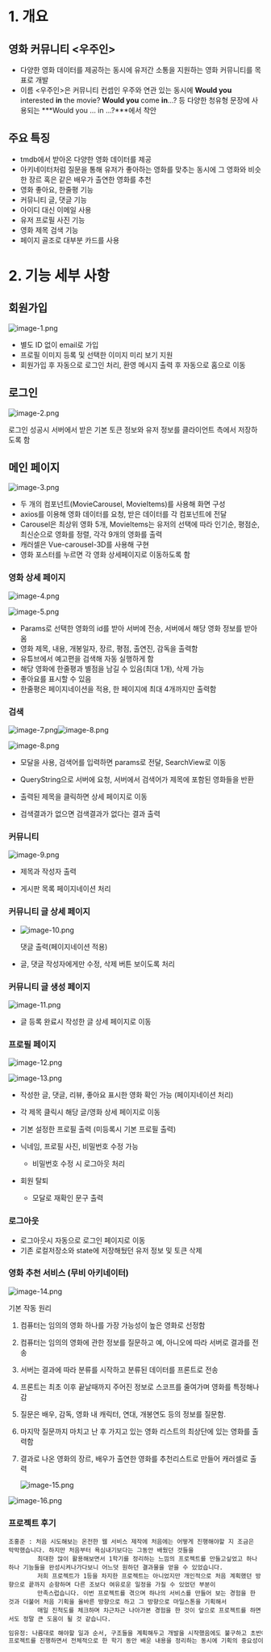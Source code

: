 # 1. 개요

## 영화 커뮤니티 <우주인>

- 다양한 영화 데이터를 제공하는 동시에 유저간 소통을 지원하는 영화 커뮤니티를 목표로 개발
- 이름 <우주인>은 커뮤니티 컨셉인 우주와 연관 있는 동시에 **Would you** interested **in** the movie? **Would you** come **in**…? 등 다양한 청유형 문장에 사용되는 ***Would you … in …?***에서 착안

## 주요 특징

- tmdb에서 받아온 다양한 영화 데이터를 제공
- 아키네이터처럼 질문을 통해 유저가 좋아하는 영화를 맞추는 동시에 그 영화와 비슷한 장르 혹은 같은 배우가 출연한 영화를 추천
- 영화 좋아요, 한줄평 기능
- 커뮤니티 글, 댓글 기능
- 아이디 대신 이메일 사용
- 유저 프로필 사진 기능
- 영화 제목 검색 기능
- 페이지 골조로 대부분 카드를 사용

# 2. 기능 세부 사항

## 회원가입

![image-1.png](.\README_img\image-1.png)

- 별도 ID 없이 email로 가입
- 프로필 이미지 등록 및 선택한 이미지 미리 보기 지원
- 회원가입 후 자동으로 로그인 처리, 환영 메시지 출력 후 자동으로 홈으로 이동

## 로그인

![image-2.png](.\README_img\image-2.png)

로그인 성공시 서버에서 받은 기본 토큰 정보와 유저 정보를 클라이언트 측에서 저장하도록 함

## 메인 페이지

![image-3.png](.\README_img\image-3.png)

- 두 개의 컴포넌트(MovieCarousel, MovieItems)를 사용해 화면 구성
- axios를 이용해 영화 데이터를 요청, 받은 데이터를 각 컴포넌트에 전달
- Carousel은 최상위 영화 5개, MovieItems는 유저의 선택에 따라 인기순, 평점순, 최신순으로 영화를 정렬, 각각 9개의 영화를 출력
- 캐러셀은 Vue-carousel-3D를 사용해 구현
- 영화 포스터를 누르면 각 영화 상세페이지로 이동하도록 함

### 영화 상세 페이지

![image-4.png](.\README_img\image-4.png)

![image-5.png](.\README_img\image-5.png)

- Params로 선택한 영화의 id를 받아 서버에 전송, 서버에서 해당 영화 정보를 받아옴
- 영화 제목, 내용, 개봉일자, 장르, 평점, 출연진, 감독을 출력함
- 유튜브에서 예고편을 검색해 자동 실행하게 함
- 해당 영화에 한줄평과 별점을 남길 수 있음(최대 1개), 삭제 가능
- 좋아요를 표시할 수 있음
- 한줄평은 페이지네이션을 적용, 한 페이지에 최대 4개까지만 출력함

### 검색

![image-7.png](.\README_img\image-6.png)![image-8.png](.\README_img\image-7.png)

![image-8.png](.\README_img\image-8.png)

- 모달을 사용, 검색어를 입력하면 params로 전달, SearchView로 이동

- QueryString으로 서버에 요청, 서버에서 검색어가 제목에 포함된 영화들을 반환

- 출력된 제목을 클릭하면 상세 페이지로 이동

- 검색결과가 없으면 검색결과가 없다는 결과 출력

### 커뮤니티

![image-9.png](.\README_img\image-9.png)

- 제목과 작성자 출력

- 게시판 목록 페이지네이션 처리

### 커뮤니티 글 상세 페이지

- ![image-10.png](.\README_img\image-10.png)
  
  댓글 출력(페이지네이션 적용)

- 글, 댓글 작성자에게만 수정, 삭제 버튼 보이도록 처리

### 커뮤니티 글 생성 페이지

![image-11.png](.\README_img\image-11.png)

- 글 등록 완료시 작성한 글 상세 페이지로 이동

### 프로필 페이지

![image-12.png](.\README_img\image-12.png)

![image-13.png](.\README_img\image-13.png)

- 작성한 글, 댓글, 리뷰, 좋아요 표시한 영화 확인 가능 (페이지네이션 처리)

- 각 제목 클릭시 해당 글/영화 상세 페이지로 이동

- 기본 설정한 프로필 출력 (미등록시 기본 프로필 출력)

- 닉네임, 프로필 사진, 비밀번호 수정 가능
  
  - 비밀번호 수정 시 로그아웃 처리

- 회원 탈퇴
  
  - 모달로 재확인 문구 출력

### 로그아웃

- 로그아웃시 자동으로 로그인 페이지로 이동
- 기존 로컬저장소와 state에 저장해뒀던 유저 정보 및 토큰 삭제

### 영화 추천 서비스 (무비 아키네이터)

![image-14.png](.\README_img\image-14.png)

기본 작동 원리

1. 컴퓨터는 임의의 영화 하나를 가장 가능성이 높은 영화로 선정함

2. 컴퓨터는 임의의 영화에 관한 정보를 질문하고 예, 아니오에 따라 서버로 결과를 전송

3. 서버는 결과에 따라 분류를 시작하고 분류된 데이터를 프론트로 전송

4. 프론트는 최초 이후 끝날때까지 주어진 정보로 스코프를 줄여가며 영화를 특정해나감

5. 질문은 배우, 감독, 영화 내 캐릭터, 연대, 개봉연도 등의 정보를 질문함.

6. 마지막 질문까지 마치고 난 후 가지고 있는 영화 리스트의 최상단에 있는 영화를 출력함

7. 결과로 나온 영화의 장르, 배우가 출연한 영화를 추천리스트로 만들어 캐러셀로 출력
   
   ![image-15.png](.\README_img\image-15.png)

![image-16.png](.\README_img\image-16.png)

### 프로젝트 후기

```
조홍준 : 처음 시도해보는 온전한 웹 서비스 제작에 처음에는 어떻게 진행해야할 지 조금은 막막했습니다. 하지만 처음부터 욕심내기보다는 그동안 배웠던 것들을
        최대한 많이 활용해보면서 1학기를 정리하는 느낌의 프로젝트를 만들고싶었고 하나하나 기능들을 완성시켜나가다보니 어느덧 원하던 결과물을 얻을 수 있었습니다.
        저희 프로젝트가 1등을 차지한 프로젝트는 아니었지만 개인적으로 처음 계획했던 방향으로 끝까지 순항하며 다른 조보다 여유로운 일정을 가질 수 있었던 부분이
        만족스럽습니다. 이번 프로젝트를 겪으며 하나의 서비스를 만들어 보는 경험을 한 것과 더불어 처음 기획을 올바른 방향으로 하고 그 방향으로 마일스톤을 기획해서
        매일 진척도를 체크하며 차근차근 나아가본 경험을 한 것이 앞으로 프로젝트를 하면서도 정말 큰 도움이 될 것 같습니다.
```

```markdown
임유정: 나름대로 해야할 일과 순서, 구조들을 계획해두고 개발을 시작했음에도 불구하고 초반에 막막함을 느끼거나, 허둥지둥 하는 일이 많았습니다. 정신없이 진행하다보니 수업시간에 예시로 들었던 실수들을 제가 다 하고 있는 걸 깨닫고서야 마음의 여유를 조금이나마 찾을 수 있었던 것 같습니다. 
프로젝트를 진행하면서 전체적으로 한 학기 동안 배운 내용을 정리하는 동시에 기획의 중요성이나, 협업, 일정 관리 등을 배우는 기회가 되었습니다.
```
